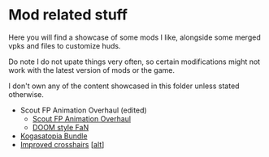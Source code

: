 # Mod related stuff

Here you will find a showcase of some mods I like, alongside some merged vpks and files to customize huds.

Do note I do not upate things very often, so certain modifications might not work with the latest version of mods or the game.

I don't own any of the content showcased in this folder unless stated otherwise.

- Scout FP Animation Overhaul (edited)
  - [Scout FP Animation Overhaul](https://gamebanana.com/mods/206352)
  - [DOOM style FaN](https://gamebanana.com/mods/206336)
- [Kogasatopia Bundle](https://tf2.gyate.net/hat)
- [Improved crosshairs](https://gamebanana.com/mods/462367) [[alt](https://docs.google.com/document/d/134zOJh4ZXWQEgTrKZ520kHQ8vGF-FOmzIw2aeltyYX0/)]
